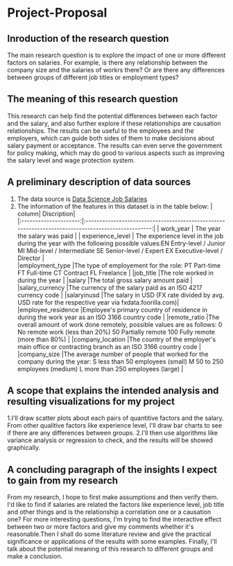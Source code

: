 # Project-Proposal
## Inroduction of the research question
The main research question is to explore the impact of one or more different factors on salaries. For example, is there any relationship between the company size and the salaries of workrs there? Or are there any differences between groups of different job titles or employment types?
## The meaning of this research question
This research can help find the potential differences between each factor and the salary, and also further explore if these relationships are causation relationships. The results can be useful to the employees and the employers, which can guide both sides of them to make decisions about salary payment or acceptance. The results can even serve the government for policy making, which may do good to various aspects such as improving the salary level and wage protection system.
## A preliminary description of data sources
1. The data source is [Data Science Job Salaries](https://www.kaggle.com/datasets/ruchi798/data-science-job-salaries)
2. The information of the features in this dataset is in the table below:
| column| Discription|  
|:---------------------:|:--------------------------------------------------------------------------------------------------:|
| work_year             | The year the salary was paid                                                                       |
| experience_level      | The experience level in the job during the year with the following possible values:EN Entry-level / Junior MI Mid-level / Intermediate SE                             Senior-level / Expert EX Executive-level / Director                                              |       
|employment_type        |The type of employement for the role: PT Part-time FT Full-time CT Contract FL Freelance            |
|job_title              |The role worked in during the year                                                                  |
|salary                 |The total gross salary amount paid                                                                  |
|salary_currency        |The currency of the salary paid as an ISO 4217 currency code                                        |
|salaryinusd            |The salary in USD (FX rate divided by avg. USD rate for the respective year via fxdata.foorilla.com)|
|employee_residence     |Employee's primary country of residence in during the work year as an ISO 3166 country code         |
|remote_ratio           |The overall amount of work done remotely, possible values are as follows: 0 No remote work (less than 20%) 50 Partially remote 100 Fully                                remote (more than 80%)                                                                          |
|company_location       |The country of the employer's main office or contracting branch as an ISO 3166 country code         |
|company_size           |The average number of people that worked for the company during the year: S less than 50 employees (small) M 50 to 250 employees (medium) L                            more than 250 employees (large)                                                                   |
## A scope that explains the intended analysis and resulting visualizations for my project
1.I'll draw scatter plots about each pairs of quantitive factors and the salary. From other qualitive factors like experience level, I'll draw bar charts to see if there are any differences between groups.
2.I'll then use algorithms like variance analysis or regression to check, and the results will be showed graphically.
## A concluding paragraph of the insights I expect to gain from my research
From my research, I hope to first make assumptions and then verify them. I'd like to find if salaries are related the factors like experience level, job title and other things and is the relationship a correlation one or a causation one? For more interesting questions, I'm trying to find the interactive effect between two or more factors and give my comments whether it's reasonable.Then I shall do some literature review and give the practical significance or applications of the results with some examples. Finally, I'll talk about the potential meaning of this research to different groups and make a conclusion. 
